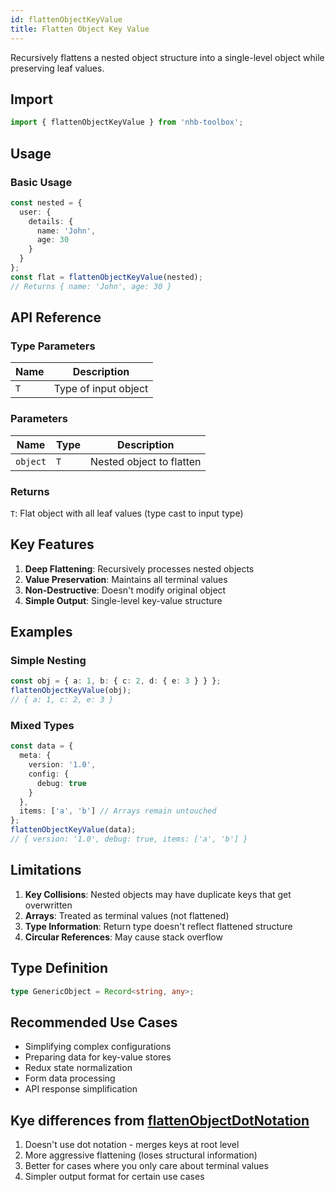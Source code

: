 ```yaml
---
id: flattenObjectKeyValue
title: Flatten Object Key Value
---
```


Recursively flattens a nested object structure into a single-level object while preserving leaf values.

## Import

```typescript
import { flattenObjectKeyValue } from 'nhb-toolbox';
```

## Usage

### Basic Usage

```typescript
const nested = { 
  user: { 
    details: { 
      name: 'John',
      age: 30 
    } 
  } 
};
const flat = flattenObjectKeyValue(nested);
// Returns { name: 'John', age: 30 }
```

## API Reference

### Type Parameters

| Name | Description |
|------|-------------|
| `T`  | Type of input object |

### Parameters

| Name | Type | Description |
|------|------|-------------|
| `object` | `T` | Nested object to flatten |

### Returns

`T`: Flat object with all leaf values (type cast to input type)

## Key Features

1. **Deep Flattening**: Recursively processes nested objects
2. **Value Preservation**: Maintains all terminal values
3. **Non-Destructive**: Doesn't modify original object
4. **Simple Output**: Single-level key-value structure

## Examples

### Simple Nesting

```typescript
const obj = { a: 1, b: { c: 2, d: { e: 3 } } };
flattenObjectKeyValue(obj);
// { a: 1, c: 2, e: 3 }
```

### Mixed Types

```typescript
const data = {
  meta: {
    version: '1.0',
    config: {
      debug: true
    }
  },
  items: ['a', 'b'] // Arrays remain untouched
};
flattenObjectKeyValue(data);
// { version: '1.0', debug: true, items: ['a', 'b'] }
```

## Limitations

1. **Key Collisions**: Nested objects may have duplicate keys that get overwritten
2. **Arrays**: Treated as terminal values (not flattened)
3. **Type Information**: Return type doesn't reflect flattened structure
4. **Circular References**: May cause stack overflow

## Type Definition

```typescript
type GenericObject = Record<string, any>;
```

## Recommended Use Cases

- Simplifying complex configurations
- Preparing data for key-value stores
- Redux state normalization
- Form data processing
- API response simplification

## Kye differences from [flattenObjectDotNotation](flattenObjectDotNotation)

1. Doesn't use dot notation - merges keys at root level
2. More aggressive flattening (loses structural information)
3. Better for cases where you only care about terminal values
4. Simpler output format for certain use cases

